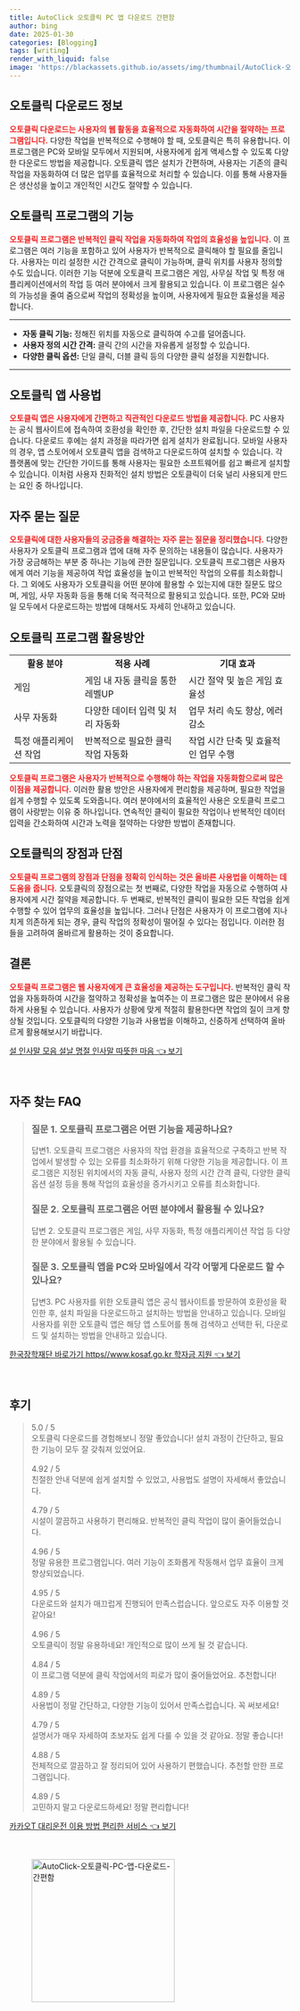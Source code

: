 ```yaml
---
title: AutoClick 오토클릭 PC 앱 다운로드 간편함
author: bing
date: 2025-01-30
categories: [Blogging]
tags: [writing]
render_with_liquid: false
image: 'https://blackassets.github.io/assets/img/thumbnail/AutoClick-오토클릭-PC-앱-다운로드-간편함.webp'
---
```



<h2 id='오토클릭 다운로드 정보'>오토클릭 다운로드 정보</h2>

<p><b><span style="color: #ee2323;">오토클릭 다운로드는 사용자의 웹 활동을 효율적으로 자동화하여 시간을 절약하는 프로그램입니다.</span></b> 다양한 작업을 반복적으로 수행해야 할 때, 오토클릭은 특히 유용합니다. 이 프로그램은 PC와 모바일 모두에서 지원되며, 사용자에게 쉽게 액세스할 수 있도록 다양한 다운로드 방법을 제공합니다. 오토클릭 앱은 설치가 간편하며, 사용자는 기존의 클릭 작업을 자동화하여 더 많은 업무를 효율적으로 처리할 수 있습니다. 이를 통해 사용자들은 생산성을 높이고 개인적인 시간도 절약할 수 있습니다.</p>

<h2 id='오토클릭 프로그램의 기능'>오토클릭 프로그램의 기능</h2>

<p><b><span style="color: #ee2323;">오토클릭 프로그램은 반복적인 클릭 작업을 자동화하여 작업의 효율성을 높입니다.</span></b> 이 프로그램은 여러 기능을 포함하고 있어 사용자가 반복적으로 클릭해야 할 필요를 줄입니다. 사용자는 미리 설정한 시간 간격으로 클릭이 가능하며, 클릭 위치를 사용자 정의할 수도 있습니다. 이러한 기능 덕분에 오토클릭 프로그램은 게임, 사무실 작업 및 특정 애플리케이션에서의 작업 등 여러 분야에서 크게 활용되고 있습니다. 이 프로그램은 실수의 가능성을 줄여 줌으로써 작업의 정확성을 높이며, 사용자에게 필요한 효율성을 제공합니다.</p>

<hr />

<ul>
    <li><b>자동 클릭 기능:</b> 정해진 위치를 자동으로 클릭하여 수고를 덜어줍니다.</li>
    <li><b>사용자 정의 시간 간격:</b> 클릭 간의 시간을 자유롭게 설정할 수 있습니다.</li>
    <li><b>다양한 클릭 옵션:</b> 단일 클릭, 더블 클릭 등의 다양한 클릭 설정을 지원합니다.</li>
</ul>

<hr />

<h2 id='오토클릭 앱 사용법'>오토클릭 앱 사용법</h2>

<p><b><span style="color: #ee2323;">오토클릭 앱은 사용자에게 간편하고 직관적인 다운로드 방법을 제공합니다.</span></b> PC 사용자는 공식 웹사이트에 접속하여 호환성을 확인한 후, 간단한 설치 파일을 다운로드할 수 있습니다. 다운로드 후에는 설치 과정을 따라가면 쉽게 설치가 완료됩니다. 모바일 사용자의 경우, 앱 스토어에서 오토클릭 앱을 검색하고 다운로드하여 설치할 수 있습니다. 각 플랫폼에 맞는 간단한 가이드를 통해 사용자는 필요한 소프트웨어를 쉽고 빠르게 설치할 수 있습니다. 이처럼 사용자 친화적인 설치 방법은 오토클릭이 더욱 널리 사용되게 만드는 요인 중 하나입니다.</p>

<h2 id='자주 묻는 질문'>자주 묻는 질문</h2>

<p><b><span style="color: #ee2323;">오토클릭에 대한 사용자들의 궁금증을 해결하는 자주 묻는 질문을 정리했습니다.</span></b> 다양한 사용자가 오토클릭 프로그램과 앱에 대해 자주 문의하는 내용들이 많습니다. 사용자가 가장 궁금해하는 부분 중 하나는 기능에 관한 질문입니다. 오토클릭 프로그램은 사용자에게 여러 기능을 제공하여 작업 효율성을 높이고 반복적인 작업의 오류를 최소화합니다. 그 외에도 사용자가 오토클릭을 어떤 분야에 활용할 수 있는지에 대한 질문도 많으며, 게임, 사무 자동화 등을 통해 더욱 적극적으로 활용되고 있습니다. 또한, PC와 모바일 모두에서 다운로드하는 방법에 대해서도 자세히 안내하고 있습니다.</p>

<h2 id='오토클릭 프로그램 활용방안'>오토클릭 프로그램 활용방안</h2>

<table>
    <tr>
        <td style="text-align: center; height: 17px;"><b>활용 분야</b></td>
        <td style="text-align: center; height: 17px;"><b>적용 사례</b></td>
        <td style="text-align: center; height: 17px;"><b>기대 효과</b></td>
    </tr>
    <tr>
        <td>게임</td>
        <td>게임 내 자동 클릭을 통한 레벨UP</td>
        <td>시간 절약 및 높은 게임 효율성</td>
    </tr>
    <tr>
        <td>사무 자동화</td>
        <td>다양한 데이터 입력 및 처리 자동화</td>
        <td>업무 처리 속도 향상, 에러 감소</td>
    </tr>
    <tr>
        <td>특정 애플리케이션 작업</td>
        <td>반복적으로 필요한 클릭 작업 자동화</td>
        <td>작업 시간 단축 및 효율적인 업무 수행</td>
    </tr>
</table>

<p><b><span style="color: #ee2323;">오토클릭 프로그램은 사용자가 반복적으로 수행해야 하는 작업을 자동화함으로써 많은 이점을 제공합니다.</span></b> 이러한 활용 방안은 사용자에게 편리함을 제공하며, 필요한 작업을 쉽게 수행할 수 있도록 도와줍니다. 여러 분야에서의 효율적인 사용은 오토클릭 프로그램이 사랑받는 이유 중 하나입니다. 연속적인 클릭이 필요한 작업이나 반복적인 데이터 입력을 간소화하여 시간과 노력을 절약하는 다양한 방법이 존재합니다.</p>

<h2 id='오토클릭의 장점과 단점'>오토클릭의 장점과 단점</h2>

<p><b><span style="color: #ee2323;">오토클릭 프로그램의 장점과 단점을 정확히 인식하는 것은 올바른 사용법을 이해하는 데 도움을 줍니다.</span></b> 오토클릭의 장점으로는 첫 번째로, 다양한 작업을 자동으로 수행하여 사용자에게 시간 절약을 제공합니다. 두 번째로, 반복적인 클릭이 필요한 모든 작업을 쉽게 수행할 수 있어 업무의 효율성을 높입니다. 그러나 단점은 사용자가 이 프로그램에 지나치게 의존하게 되는 경우, 클릭 작업의 정확성이 떨어질 수 있다는 점입니다. 이러한 점들을 고려하여 올바르게 활용하는 것이 중요합니다.</p>

<h2 id='결론'>결론</h2>

<p><b><span style="color: #ee2323;">오토클릭 프로그램은 웹 사용자에게 큰 효율성을 제공하는 도구입니다.</span></b> 반복적인 클릭 작업을 자동화하여 시간을 절약하고 정확성을 높여주는 이 프로그램은 많은 분야에서 유용하게 사용될 수 있습니다. 사용자가 상황에 맞게 적절히 활용한다면 작업의 질이 크게 향상될 것입니다. 오토클릭의 다양한 기능과 사용법을 이해하고, 신중하게 선택하여 올바르게 활용해보시기 바랍니다.</p>


<p><a class="click-button" title="설 인사말 모음 설날 명절 인사말 따뜻한 마음" href="https://blackassets.github.io/posts/%EC%84%A4-%EC%9D%B8%EC%82%AC%EB%A7%90-%EB%AA%A8%EC%9D%8C-%EC%84%A4%EB%82%A0-%EB%AA%85%EC%A0%88-%EC%9D%B8%EC%82%AC%EB%A7%90-%EB%94%B0%EB%9C%BB%ED%95%9C-%EB%A7%88%EC%9D%8C/" rel="dofollow">설 인사말 모음 설날 명절 인사말 따뜻한 마음 👈 보기</a></p><br>
<h2 id='자주_찾는_FAQ'>자주 찾는 FAQ</h2>
<div itemscope="" itemtype="https://schema.org/FAQPage"> 
<blockquote> 
<div itemscope="" itemprop="mainEntity" itemtype="https://schema.org/Question"> 
<h3 itemprop="name">질문 1. 오토클릭 프로그램은 어떤 기능을 제공하나요?</h3> 
<div itemscope="" itemprop="acceptedAnswer" itemtype="https://schema.org/Answer"> 
<span itemprop="text"> 
<p>답변1. 오토클릭 프로그램은 사용자의 작업 환경을 효율적으로 구축하고 반복 작업에서 발생할 수 있는 오류를 최소화하기 위해 다양한 기능을 제공합니다. 이 프로그램은 지정된 위치에서의 자동 클릭, 사용자 정의 시간 간격 클릭, 다양한 클릭 옵션 설정 등을 통해 작업의 효율성을 증가시키고 오류를 최소화합니다.</p> 
</span> 
</div> 
</div> 

<div itemscope="" itemprop="mainEntity" itemtype="https://schema.org/Question"> 
<h3 itemprop="name">질문 2. 오토클릭 프로그램은 어떤 분야에서 활용될 수 있나요?</h3> 
<div itemscope="" itemprop="acceptedAnswer" itemtype="https://schema.org/Answer"> 
<span itemprop="text"> 
<p>답변 2. 오토클릭 프로그램은 게임, 사무 자동화, 특정 애플리케이션 작업 등 다양한 분야에서 활용될 수 있습니다.</p> 
</span> 
</div> 
</div> 

<div itemscope="" itemprop="mainEntity" itemtype="https://schema.org/Question"> 
<h3 itemprop="name">질문 3. 오토클릭 앱을 PC와 모바일에서 각각 어떻게 다운로드 할 수 있나요?</h3> 
<div itemscope="" itemprop="acceptedAnswer" itemtype="https://schema.org/Answer"> 
<span itemprop="text"> 
<p>답변3. PC 사용자를 위한 오토클릭 앱은 공식 웹사이트를 방문하여 호환성을 확인한 후, 설치 파일을 다운로드하고 설치하는 방법을 안내하고 있습니다. 모바일 사용자를 위한 오토클릭 앱은 해당 앱 스토어를 통해 검색하고 선택한 뒤, 다운로드 및 설치하는 방법을 안내하고 있습니다.</p> 
</span> 
</div> 
</div> 
</blockquote> 
</div>
<p><a class="click-button" title="한국장학재단 바로가기 https//www.kosaf.go.kr 학자금 지원" href="https://blackassets.github.io/posts/%ED%95%9C%EA%B5%AD%EC%9E%A5%ED%95%99%EC%9E%AC%EB%8B%A8-%EB%B0%94%EB%A1%9C%EA%B0%80%EA%B8%B0-httpswww.kosaf.go.kr-%ED%95%99%EC%9E%90%EA%B8%88-%EC%A7%80%EC%9B%90/" rel="dofollow">한국장학재단 바로가기 https//www.kosaf.go.kr 학자금 지원 👈 보기</a></p><br>
<h2 id='후기'>후기</h2>
<div itemscope itemtype="https://schema.org/Product">
  <blockquote>
  <div itemprop="review" itemscope itemtype="https://schema.org/Review">
      <div itemprop="reviewRating" itemscope itemtype="https://schema.org/Rating"> <span itemprop="ratingValue">5.0</span> / <span itemprop="bestRating">5</span> </div>
      <span itemprop="reviewBody">오토클릭 다운로드를 경험해보니 정말 좋았습니다! 설치 과정이 간단하고, 필요한 기능이 모두 잘 갖춰져 있었어요.</span>
  </div>
  <br>
  <div itemprop="review" itemscope itemtype="https://schema.org/Review">
      <div itemprop="reviewRating" itemscope itemtype="https://schema.org/Rating"> <span itemprop="ratingValue">4.92</span> / <span itemprop="bestRating">5</span> </div>
      <span itemprop="reviewBody">친절한 안내 덕분에 쉽게 설치할 수 있었고, 사용법도 설명이 자세해서 좋았습니다.</span>
  </div>
  <br>
  <div itemprop="review" itemscope itemtype="https://schema.org/Review">
      <div itemprop="reviewRating" itemscope itemtype="https://schema.org/Rating"> <span itemprop="ratingValue">4.79</span> / <span itemprop="bestRating">5</span> </div>
      <span itemprop="reviewBody">시설이 깔끔하고 사용하기 편리해요. 반복적인 클릭 작업이 많이 줄어들었습니다.</span>
  </div>
  <br>
  <div itemprop="review" itemscope itemtype="https://schema.org/Review">
      <div itemprop="reviewRating" itemscope itemtype="https://schema.org/Rating"> <span itemprop="ratingValue">4.96</span> / <span itemprop="bestRating">5</span> </div>
      <span itemprop="reviewBody">정말 유용한 프로그램입니다. 여러 기능이 조화롭게 작동해서 업무 효율이 크게 향상되었습니다.</span>
  </div>
  <br>
  <div itemprop="review" itemscope itemtype="https://schema.org/Review">
      <div itemprop="reviewRating" itemscope itemtype="https://schema.org/Rating"> <span itemprop="ratingValue">4.95</span> / <span itemprop="bestRating">5</span> </div>
      <span itemprop="reviewBody">다운로드와 설치가 매끄럽게 진행되어 만족스럽습니다. 앞으로도 자주 이용할 것 같아요!</span>
  </div>
  <br>
  <div itemprop="review" itemscope itemtype="https://schema.org/Review">
      <div itemprop="reviewRating" itemscope itemtype="https://schema.org/Rating"> <span itemprop="ratingValue">4.96</span> / <span itemprop="bestRating">5</span> </div>
      <span itemprop="reviewBody">오토클릭이 정말 유용하네요! 개인적으로 많이 쓰게 될 것 같습니다.</span>
  </div>
  <br>
  <div itemprop="review" itemscope itemtype="https://schema.org/Review">
      <div itemprop="reviewRating" itemscope itemtype="https://schema.org/Rating"> <span itemprop="ratingValue">4.84</span> / <span itemprop="bestRating">5</span> </div>
      <span itemprop="reviewBody">이 프로그램 덕분에 클릭 작업에서의 피로가 많이 줄어들었어요. 추천합니다!</span>
  </div>
  <br>
  <div itemprop="review" itemscope itemtype="https://schema.org/Review">
      <div itemprop="reviewRating" itemscope itemtype="https://schema.org/Rating"> <span itemprop="ratingValue">4.89</span> / <span itemprop="bestRating">5</span> </div>
      <span itemprop="reviewBody">사용법이 정말 간단하고, 다양한 기능이 있어서 만족스럽습니다. 꼭 써보세요!</span>
  </div>
  <br>
  <div itemprop="review" itemscope itemtype="https://schema.org/Review">
      <div itemprop="reviewRating" itemscope itemtype="https://schema.org/Rating"> <span itemprop="ratingValue">4.79</span> / <span itemprop="bestRating">5</span> </div>
      <span itemprop="reviewBody">설명서가 매우 자세하여 초보자도 쉽게 다룰 수 있을 것 같아요. 정말 좋습니다!</span>
  </div>
  <br>
  <div itemprop="review" itemscope itemtype="https://schema.org/Review">
      <div itemprop="reviewRating" itemscope itemtype="https://schema.org/Rating"> <span itemprop="ratingValue">4.88</span> / <span itemprop="bestRating">5</span> </div>
      <span itemprop="reviewBody">전체적으로 깔끔하고 잘 정리되어 있어 사용하기 편했습니다. 추천할 만한 프로그램입니다.</span>
  </div>
  <br>
  <div itemprop="review" itemscope itemtype="https://schema.org/Review">
      <div itemprop="reviewRating" itemscope itemtype="https://schema.org/Rating"> <span itemprop="ratingValue">4.89</span> / <span itemprop="bestRating">5</span> </div>
      <span itemprop="reviewBody">고민하지 말고 다운로드하세요! 정말 편리합니다!</span>
  </div>
  </blockquote>
</div>
<p><a class="click-button" title="카카오T 대리운전 이용 방법 편리한 서비스" href="https://blackassets.github.io/posts/%EC%B9%B4%EC%B9%B4%EC%98%A4T-%EB%8C%80%EB%A6%AC%EC%9A%B4%EC%A0%84-%EC%9D%B4%EC%9A%A9-%EB%B0%A9%EB%B2%95-%ED%8E%B8%EB%A6%AC%ED%95%9C-%EC%84%9C%EB%B9%84%EC%8A%A4/" rel="dofollow">카카오T 대리운전 이용 방법 편리한 서비스 👈 보기</a></p><br>
<figure class="image"><img src="https://blackassets.github.io/assets/img/thumbnail/AutoClick-오토클릭-PC-앱-다운로드-간편함.webp" alt="AutoClick-오토클릭-PC-앱-다운로드-간편함" width="256" height="256"></figure>